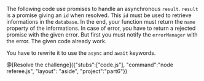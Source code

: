 The following code use promises to handle an asynchronous `result`. `result` is a promise giving an `id` when resolved. This `id` must be used to retrieve informations in the `database`. In the end, your function must return the `name` property of the informations. In case of error, you have to return a rejected promise with the given error. But first you must notify the `errorManager` with the error. The given code already work.

You have to rewrite it to use the `async` and `await` keywords.

@[Resolve the challenge]({"stubs":["code.js"], "command":"node referee.js", "layout": "aside", "project":"part6"})